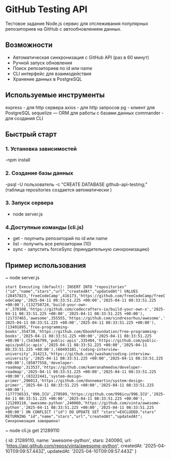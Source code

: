 # GitHub Testing API

Тестовое задание
Node.js сервис для отслеживания популярных репозиториев на GitHub с автообновлением данных.

## Возможности

- Автоматическая синхронизация с GitHub API (раз в 60 минут)
- Ручной запуск обновления
- Поиск репозиториев по id или name
- CLI интерфейс для взаимодействия
- Хранение данных в PostgreSQL

## Используемые инструменты

express - для http сервера
axios - для http запросов
pg - клиент для PostgreSQL
sequelize — ORM для работы с базами данных
commander - для создания CLI

## Быстрый старт

### 1. Установка зависимостей

-npm install

### 2. Создание базы данных

-psql -U пользователь -c "CREATE DATABASE github-api-testing;" (таблица repositories создается автоматически )

### 3. Запуск сервера

- node server.js

### 4.Доступные команды (cli.js)

- get <idOrName> - поулчить репозиторий по id или name
- list - получить все репозитории (10)
- sync - запустить forceSync (принудительную синхронизацию)

## Пример использования

~ node server.js

`start
Executing (default): INSERT INTO "repositories" ("id","name","stars","url","createdAt","updatedAt") VALUES (28457823,'freeCodeCamp',416173,'https://github.com/freeCodeCamp/freeCodeCamp','2025-04-11 08:33:51.225 +00:00','2025-04-11 08:33:51.225 +00:00'),(132750724,'build-your-own-x',370108,'https://github.com/codecrafters-io/build-your-own-x','2025-04-11 08:33:51.225 +00:00','2025-04-11 08:33:51.225 +00:00'),(21737465,'awesome',355555,'https://github.com/sindresorhus/awesome','2025-04-11 08:33:51.225 +00:00','2025-04-11 08:33:51.225 +00:00'),(13491895,'free-programming-books',354730,'https://github.com/EbookFoundation/free-programming-books','2025-04-11 08:33:51.225 +00:00','2025-04-11 08:33:51.225 +00:00'),(54346799,'public-apis',335404,'https://github.com/public-apis/public-apis','2025-04-11 08:33:51.225 +00:00','2025-04-11 08:33:51.225 +00:00'),(60493101,'coding-interview-university',314213,'https://github.com/jwasham/coding-interview-university','2025-04-11 08:33:51.225 +00:00','2025-04-11 08:33:51.225 +00:00'),(85077558,'developer-roadmap',313537,'https://github.com/kamranahmedse/developer-roadmap','2025-04-11 08:33:51.225 +00:00','2025-04-11 08:33:51.225 +00:00'),(83222441,'system-design-primer',296013,'https://github.com/donnemartin/system-design-primer','2025-04-11 08:33:51.225 +00:00','2025-04-11 08:33:51.225 +00:00'),(177736533,'996.ICU',270509,'https://github.com/996icu/996.ICU','2025-04-11 08:33:51.225 +00:00','2025-04-11 08:33:51.225 +00:00'),(21289110,'awesome-python',240060,'https://github.com/vinta/awesome-python','2025-04-11 08:33:51.225 +00:00','2025-04-11 08:33:51.225 +00:00') ON CONFLICT ("id") DO UPDATE SET "stars"=EXCLUDED."stars" RETURNING "id","name","stars","url","createdAt","updatedAt";
Синхронизация завершена!`

~ node cli.js get 21289110

{
id: 21289110,
name: 'awesome-python',
stars: 240060,
url: 'https://api.github.com/repos/vinta/awesome-python',
createdAt: '2025-04-10T09:09:57.443Z',
updatedAt: '2025-04-10T09:09:57.443Z'
}
